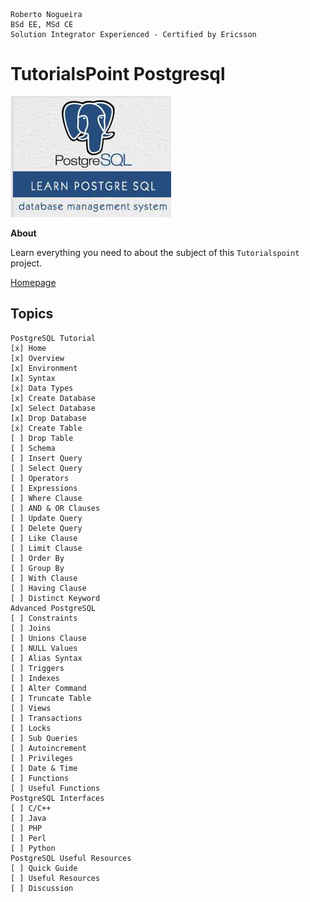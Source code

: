 ```
Roberto Nogueira  
BSd EE, MSd CE
Solution Integrator Experienced - Certified by Ericsson
```
# TutorialsPoint Postgresql

![tutorialspoint image](images/tutorialspoint.png)

**About**

Learn everything you need to about the subject of this `Tutorialspoint` project.

[Homepage](https://www.tutorialspoint.com//postgresql/index.htm)

## Topics
```
PostgreSQL Tutorial
[x] Home
[x] Overview
[x] Environment
[x] Syntax
[x] Data Types
[x] Create Database
[x] Select Database
[x] Drop Database
[x] Create Table
[ ] Drop Table
[ ] Schema
[ ] Insert Query
[ ] Select Query
[ ] Operators
[ ] Expressions
[ ] Where Clause
[ ] AND & OR Clauses
[ ] Update Query
[ ] Delete Query
[ ] Like Clause
[ ] Limit Clause
[ ] Order By
[ ] Group By
[ ] With Clause
[ ] Having Clause
[ ] Distinct Keyword
Advanced PostgreSQL
[ ] Constraints
[ ] Joins
[ ] Unions Clause
[ ] NULL Values
[ ] Alias Syntax
[ ] Triggers
[ ] Indexes
[ ] Alter Command
[ ] Truncate Table
[ ] Views
[ ] Transactions
[ ] Locks
[ ] Sub Queries
[ ] Autoincrement
[ ] Privileges
[ ] Date & Time
[ ] Functions
[ ] Useful Functions
PostgreSQL Interfaces
[ ] C/C++
[ ] Java
[ ] PHP
[ ] Perl
[ ] Python
PostgreSQL Useful Resources
[ ] Quick Guide
[ ] Useful Resources
[ ] Discussion
```
